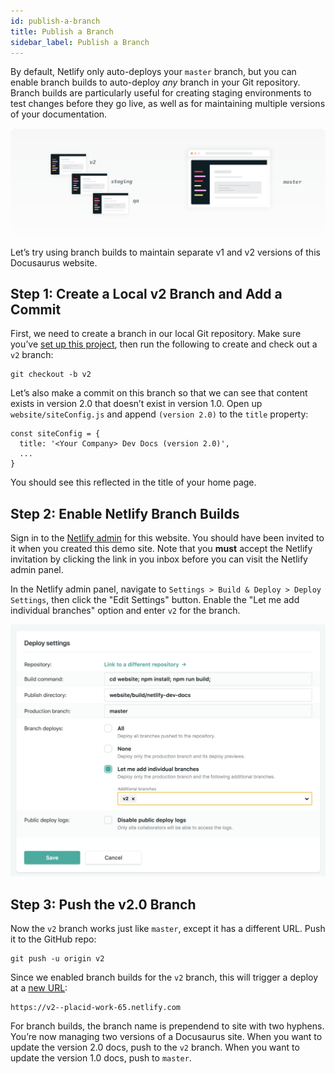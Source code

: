 ```yaml
---
id: publish-a-branch
title: Publish a Branch
sidebar_label: Publish a Branch
---
```


By default, Netlify only auto-deploys your `master` branch, but you can enable
branch builds to auto-deploy *any* branch in your Git repository. Branch builds
are particularly useful for creating staging environments to test changes
before they go live, as well as for maintaining multiple versions of your
documentation.

![](/docs/assets/publish-a-branch.svg)

Let’s try using branch builds to maintain separate v1 and v2 versions of this
Docusaurus website.


## Step 1: Create a Local v2 Branch and Add a Commit

First, we need to create a branch in our local Git repository. Make sure you’ve
[set up this project](/docs/getting-started), then run the following to
create and check out a `v2` branch:

    git checkout -b v2

Let’s also make a commit on this branch so that we can see that content exists
in version 2.0 that doesn’t exist in version 1.0. Open up
`website/siteConfig.js` and append `(version 2.0)` to the `title` property:

    const siteConfig = {
      title: '<Your Company> Dev Docs (version 2.0)',
      ...
    }

You should see this reflected in the title of your home page.


## Step 2: Enable Netlify Branch Builds

Sign in to the [Netlify
admin](https://app.netlify.com/sites/placid-work-65/overview) for this
website. You should have been invited to it when you created this demo site.
Note that you **must** accept the Netlify invitation by clicking the link in
you inbox before you can visit the Netlify admin panel.

In the Netlify admin panel, navigate to `Settings > Build & Deploy > Deploy
Settings`, then click the "Edit Settings" button. Enable the "Let me add
individual branches" option and enter `v2` for the branch.

![](/docs/assets/enable-branch-builds.png)



## Step 3: Push the v2.0 Branch

Now the `v2` branch works just like `master`, except it has a different URL.
Push it to the GitHub repo:

    git push -u origin v2

Since we enabled branch builds for the `v2` branch, this will trigger a deploy
at a [new URL](https://v2--placid-work-65.netlify.com):

    https://v2--placid-work-65.netlify.com

For branch builds, the branch name is prependend to site with two hyphens.
You’re now managing two versions of a Docusaurus site. When you want to update
the version 2.0 docs, push to the `v2` branch. When you want to update the
version 1.0 docs, push to `master`.
